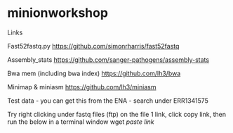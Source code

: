 # minionworkshop

Links 

Fast52fastq.py
https://github.com/simonrharris/fast52fastq

Assembly_stats
https://github.com/sanger-pathogens/assembly-stats

Bwa mem (including bwa index)
https://github.com/lh3/bwa
                                           
Minimap & miniasm
https://github.com/lh3/miniasm

Test data - you can get this from the ENA - search under
ERR1341575

Try right clicking under fastq files (ftp) on the file 1 link, click copy link, then run the below in a terminal window
wget *paste link* 

